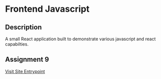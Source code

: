 # Frontend Javascript

## Description

A small React application built to demonstrate various javascript and react capabilties.

## Assignment 9
[Visit Site Entrypoint](https://sunyam-lexicon-2024.github.io/frontend-javascript/)
